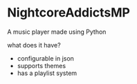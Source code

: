 # NightcoreAddictsMP
A music player made using Python

what does it have? 
* configurable in json
* supports themes
* has a playlist system
